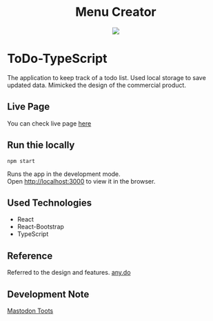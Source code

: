 <h1 align="center">Menu Creator</h1>
<p align="center" width="80%">
<img src='https://res.cloudinary.com/dmaijlcxd/image/upload/v1683579349/Screenshot_from_2023-05-08_15-55-35_tfartg.png'>
  

# ToDo-TypeScript

The application to keep track of a todo list. Used local storage to save updated data.
Mimicked the design of the commercial product. 

## Live Page
You can check live page [here](https://satoshi-sh.github.io/todo-typescript/)
  

## Run thie locally

```npm start```

Runs the app in the development mode.\
Open [http://localhost:3000](http://localhost:3000) to view it in the browser.

## Used Technologies
- React
- React-Bootstrap
- TypeScript  
  
## Reference
Referred to the design and features. [any.do](https://www.any.do/)


## Development Note
[Mastodon Toots](https://mastodon.xyz/@sato1108ss/110312168453448048)
